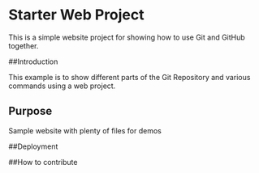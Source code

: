 # Starter Web Project

This is a simple website project for showing how to use Git and GitHub together.


##Introduction

This example is to show different parts of the Git Repository and various commands using a web project.

## Purpose

Sample website with plenty of files for demos

##Deployment

##How to contribute